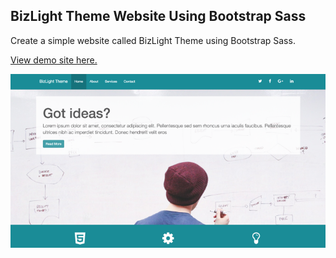 ## BizLight Theme Website Using Bootstrap Sass

Create a simple website called BizLight Theme using Bootstrap Sass.

[View demo site here.](https://webdevtuts.github.io/bizlight_theme_bootstrap_sass/)

![Screenshot preview](img/screenshot.png)
